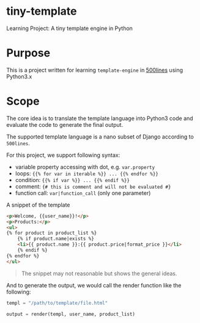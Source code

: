 # tiny-template
Learning Project: A tiny template engine in Python

# Purpose

This is a project written for learning `template-engine` in [500lines](https://github.com/aosabook/500lines/blob/master/template-engine/template-engine.markdown) using Python3.x

# Scope

The core idea is to translate the template language into Python3 code and evaluate the code to generate the final output.

The supported template language is a nano subset of Django according to `500lines`.

For this project, we support following syntax:

- variable property accessing with dot, e.g. `var.property`
- loops: `{{% for var in iterable %}} ... {{% endfor %}}`
- condition: `{{% if var %}} ... {{% endif %}}`
- comment: `{# this is comment and will not be evaluated #}`
- function call: `var|function_call` (only one parameter)

A snippet of the template

```html
<p>Welcome, {{user_name}}!</p>
<p>Products:</p>
<ul>
{% for product in product_list %}
    {% if product.name|exists %}
    <li>{{ product.name }}:{{ product.price|format_price }}</li>
    {% endif %}
{% endfor %}
</ul>
```
> The snippet may not reasonable but shows the general ideas.

And to generate the output, we would call the render function like the following:
```python
templ = "/path/to/template/file.html"

output = render(templ, user_name, product_list)
```
